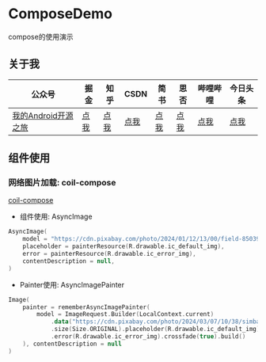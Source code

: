 # ComposeDemo

compose的使用演示

## 关于我

| 公众号   | 掘金     |  知乎    |  CSDN   |   简书   |   思否  |   哔哩哔哩  |   今日头条
|---------|---------|--------- |---------|---------|---------|---------|---------|
| [我的Android开源之旅](https://t.1yb.co/Irse)  |  [点我](https://juejin.im/user/598feef55188257d592e56ed/posts)    |   [点我](https://www.zhihu.com/people/xuexiangjys/posts)       |   [点我](https://xuexiangjys.blog.csdn.net/)  |   [点我](https://www.jianshu.com/u/6bf605575337)  |   [点我](https://segmentfault.com/u/xuexiangjys)  |   [点我](https://space.bilibili.com/483850585)  |   [点我](https://img.rruu.net/image/5ff34ff7b02dd)


## 组件使用

### 网络图片加载: coil-compose

[coil-compose](https://coil-kt.github.io/coil/compose/)

* 组件使用: AsyncImage

```kotlin
AsyncImage(
    model = "https://cdn.pixabay.com/photo/2024/01/12/13/00/field-8503934_1280.jpg",
    placeholder = painterResource(R.drawable.ic_default_img),
    error = painterResource(R.drawable.ic_error_img),
    contentDescription = null,
)
```

* Painter使用: AsyncImagePainter

```kotlin
Image(
    painter = rememberAsyncImagePainter(
        model = ImageRequest.Builder(LocalContext.current)
            .data("https://cdn.pixabay.com/photo/2024/03/07/10/38/simba-8618301_1280.jpg")
            .size(Size.ORIGINAL).placeholder(R.drawable.ic_default_img)
            .error(R.drawable.ic_error_img).crossfade(true).build()
    ), contentDescription = null
)
```